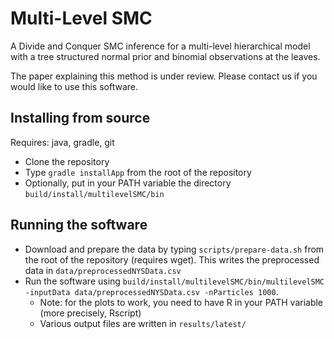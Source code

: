 # Multi-Level SMC

A Divide and Conquer SMC inference for a multi-level hierarchical model with a tree
structured normal prior and binomial observations at the leaves.

The paper explaining this method is under review. Please contact us if you would like to use this software.

Installing from source
----------------------

Requires: java, gradle, git

- Clone the repository
- Type ``gradle installApp`` from the root of the repository
- Optionally, put in your PATH variable the directory ``build/install/multilevelSMC/bin``

Running the software
--------------------

- Download and prepare the data by typing ``scripts/prepare-data.sh`` from the root of the repository (requires wget). This writes the preprocessed data in ``data/preprocessedNYSData.csv``
- Run the software using ``build/install/multilevelSMC/bin/multilevelSMC -inputData data/preprocessedNYSData.csv -nParticles 1000``. 
  - Note: for the plots to work, you need to have R in your PATH variable (more precisely, Rscript) 
  - Various output files are written in ``results/latest/``


